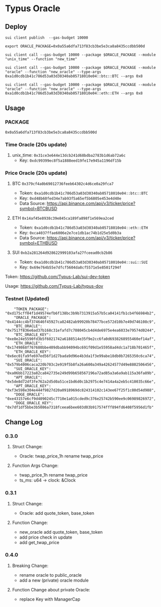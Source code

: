# Typus Oracle

## Deploy

`sui client publish  --gas-budget 10000`

`export ORACLE_PACKAGE=0x0a55a6dfa713f83cb3be5e3ca8a8435ccdbb500d`

`sui client call --gas-budget 10000 --package $ORACLE_PACKAGE --module "unix_time" --function "new_time"`

`sui client call --gas-budget 10000 --package $ORACLE_PACKAGE --module "oracle" --function "new_oracle" --type-args  0xa1d0cdb1b41c786d53a03d30340ab05718010e04::btc::BTC --args 0x8`

`sui client call --gas-budget 10000 --package $ORACLE_PACKAGE --module "oracle" --function "new_oracle" --type-args  0xa1d0cdb1b41c786d53a03d30340ab05718010e04::eth::ETH --args 0x8`

## Usage

### PACKAGE

`0x0a55a6dfa713f83cb3be5e3ca8a8435ccdbb500d`

### Time Oracle (20s update)

1. unix_time: `0x31ce3e644e13dcb241d68bdba2783b1d6ab72a6c`
    - Key: `0xdc99399ec8f5a1888eed19fe17e945a1196df15b`

### Price Oracle (20s update)

1. BTC `0x379cf4a0b69012736feeb64302c4d6ce0a29fca7`

    - Token: `0xa1d0cdb1b41c786d53a03d30340ab05718010e04::btc::BTC`
    - Key: `0xd48b60fed34e7ab93f5a65ef5b6805e453e4d40e`
    - Data Source: https://api.binance.com/api/v3/ticker/price?symbol=BTCBUSD

2. ETH `0x14af45e8938c39e845ca189fa898f1e569ea2ced`

    - Token: `0xa1d0cdb1b41c786d53a03d30340ab05718010e04::eth::ETH`
    - Key: `0xca4037ffae6006e2e7ce1db1ac74b1d25e5d0b3a`
    - Data Source: https://api.binance.com/api/v3/ticker/price?symbol=ETHBUSD

3. SUI `0xb2a281264d928622999103afa27fceead0cb2b86`
    - Token: `0xa1d0cdb1b41c786d53a03d30340ab05718010e04::sui::SUI`
    - Key: `0x69e764b55e7dfcf5604da8cf5571e5e8501f294f`

Token: https://github.com/Typus-Lab/sui-dev-token

Usage: https://github.com/Typus-Lab/typus-dov

<!-- ## Supra Oracle
https://supraoracles.com

`sui client call --gas-budget 10000 --package $PACKAGE --module "supra" --function "retrieve_price" --args 0xc40820e20346809f11f0bd04e954792f897a84d0 btc_usdt` -->

### Testnet (Updated)

```
    "TOKEN_PACKAGE": "0xd175cff04f1d49574efb6f138bc3b9b7313915a57b5ca04141fb1cb4f66984b2",
    "ORACLE_PACKAGE": "0x4144cc4bf374646f45927ca82482ab99920b78477bce572d10b7e49d746108c9",
    "BTC_ORACLE": "0x7517f836e6ad37b168c31efafd7c708045cb4d4de6975e4ea6033e79574d0244",
    "BTC_ORACLE_KEY": "0xe8e24e5590fd3b5f6021742a6188514e35f9e2cc6fa0d6938268955460ef14af",
    "ETH_ORACLE": "0x1749868f767680bbe409dbabb94094bc691f09d1e55958ad4dc1a718b701465f",
    "ETH_ORACLE_KEY": "0x6ec01fa9fe697ed56f1d27bada9d96e4b3da1f3e99abe18db0b7265350c6ca74",
    "SUI_ORACLE": "0x579b4006caca220b703c2e919f5b8fa26a600a349a42624577d49e8802506456",
    "SUI_ORACLE_KEY": "0xa06bb17223a82ca842735e249d99b658567196a72ad85a3a6a9ab115a36fa89b",
    "APT_ORACLE": "0x5de8d72df3fe762a2d5d0a51ce1bd6d0c1b2975c4e7414a4a2eb5c410035c66e",
    "APT_ORACLE_KEY": "0xf3e598e304e444f9827d20a0918969dc824314102c143ee67f25f1c80d54d988",
    "DOGE_ORACLE": "0xe43157e6cf9d4090245c7710e1a015cded9c376e25742b590ee9c06989826972",
    "DOGE_ORACLE_KEY": "0x7df1df5bbe3b5086a7318fceea6bee603d03b917574fff894fd6408f5956d1fb"
```



## Change Log

### 0.3.0

1. Struct Change:
   - Oracle: twap_price_1h rename twap_price

2. Function Args Change:
   - twap_price_1h rename twap_price
   - ts_ms: u64 -> clock: &Clock

### 0.3.1

1. Struct Change:
   - Oracle: add quote_token, base_token

2. Function Change:
   - new_oracle add quote_token, base_token
   - add price check in update
   - add get_twap_price

### 0.4.0

1. Breaking Change:
   - rename oracle to public_oracle
   - add a new (private) oracle module

2. Function Change about private Oracle:
   - replace Key with ManagerCap